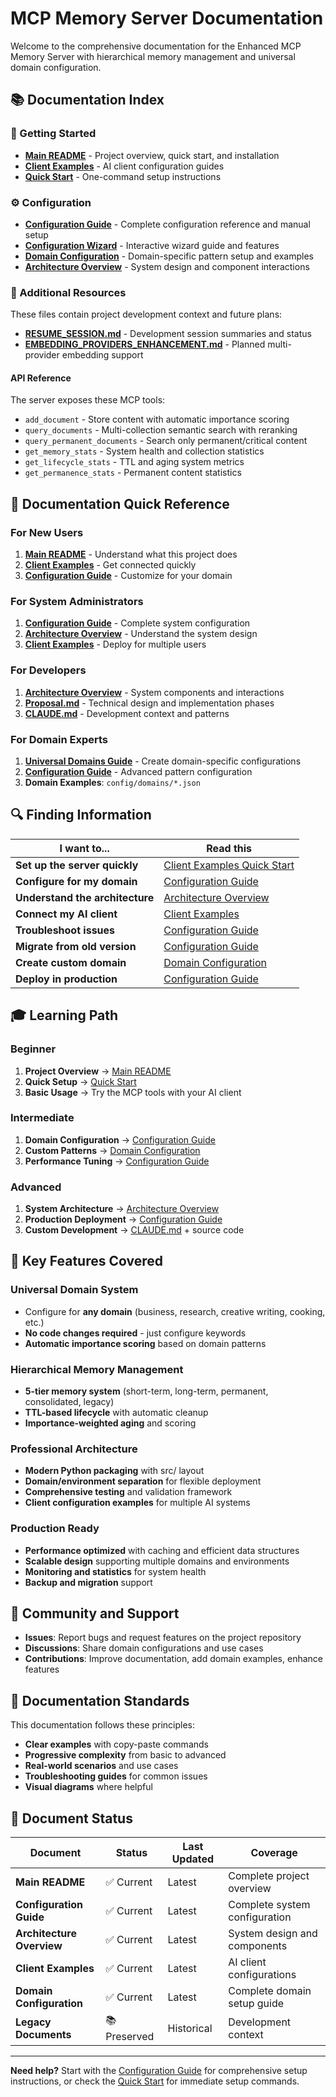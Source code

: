 # MCP Memory Server Documentation

Welcome to the comprehensive documentation for the Enhanced MCP Memory Server with hierarchical memory management and universal domain configuration.

## 📚 Documentation Index

### 🚀 Getting Started
- **[Main README](../README.md)** - Project overview, quick start, and installation
- **[Client Examples](../client-examples/README.md)** - AI client configuration guides
- **[Quick Start](../client-examples/QUICK_START.md)** - One-command setup instructions

### ⚙️ Configuration
- **[Configuration Guide](configuration.md)** - Complete configuration reference and manual setup
- **[Configuration Wizard](configuration-wizard-enhanced.md)** - Interactive wizard guide and features
- **[Domain Configuration](domain-configuration.md)** - Domain-specific pattern setup and examples
- **[Architecture Overview](architecture.md)** - System design and component interactions

### 📖 Additional Resources
These files contain project development context and future plans:
- **[RESUME_SESSION.md](../RESUME_SESSION.md)** - Development session summaries and status
- **[EMBEDDING_PROVIDERS_ENHANCEMENT.md](../EMBEDDING_PROVIDERS_ENHANCEMENT.md)** - Planned multi-provider embedding support

#### API Reference
The server exposes these MCP tools:
- `add_document` - Store content with automatic importance scoring
- `query_documents` - Multi-collection semantic search with reranking
- `query_permanent_documents` - Search only permanent/critical content
- `get_memory_stats` - System health and collection statistics
- `get_lifecycle_stats` - TTL and aging system metrics
- `get_permanence_stats` - Permanent content statistics

## 🎯 Documentation Quick Reference

### For New Users
1. **[Main README](../README.md)** - Understand what this project does
2. **[Client Examples](../client-examples/QUICK_START.md)** - Get connected quickly
3. **[Configuration Guide](configuration.md)** - Customize for your domain

### For System Administrators
1. **[Configuration Guide](configuration.md)** - Complete system configuration
2. **[Architecture Overview](architecture.md)** - Understand the system design
3. **[Client Examples](../client-examples/README.md)** - Deploy for multiple users

### For Developers
1. **[Architecture Overview](architecture.md)** - System components and interactions
2. **[Proposal.md](../Proposal.md)** - Technical design and implementation phases
3. **[CLAUDE.md](../CLAUDE.md)** - Development context and patterns

### For Domain Experts
1. **[Universal Domains Guide](UNIVERSAL_DOMAINS_GUIDE.md)** - Create domain-specific configurations
2. **[Configuration Guide](configuration.md)** - Advanced pattern configuration
3. **Domain Examples**: `config/domains/*.json`

## 🔍 Finding Information

| I want to... | Read this |
|---------------|-----------|
| **Set up the server quickly** | [Client Examples Quick Start](../client-examples/QUICK_START.md) |
| **Configure for my domain** | [Configuration Guide](configuration.md) |
| **Understand the architecture** | [Architecture Overview](architecture.md) |
| **Connect my AI client** | [Client Examples](../client-examples/README.md) |
| **Troubleshoot issues** | [Configuration Guide](configuration.md#troubleshooting) |
| **Migrate from old version** | [Configuration Guide](configuration.md#migration-guide) |
| **Create custom domain** | [Domain Configuration](domain-configuration.md) |
| **Deploy in production** | [Configuration Guide](configuration.md#environment-configuration) |

## 🎓 Learning Path

### Beginner
1. **Project Overview** → [Main README](../README.md)
2. **Quick Setup** → [Quick Start](../client-examples/QUICK_START.md)  
3. **Basic Usage** → Try the MCP tools with your AI client

### Intermediate  
1. **Domain Configuration** → [Configuration Guide](configuration.md)
2. **Custom Patterns** → [Domain Configuration](domain-configuration.md)
3. **Performance Tuning** → [Configuration Guide](configuration.md#performance-optimization)

### Advanced
1. **System Architecture** → [Architecture Overview](architecture.md)
2. **Production Deployment** → [Configuration Guide](configuration.md#environment-configuration)
3. **Custom Development** → [CLAUDE.md](../CLAUDE.md) + source code

## 🌟 Key Features Covered

### Universal Domain System
- Configure for **any domain** (business, research, creative writing, cooking, etc.)
- **No code changes required** - just configure keywords
- **Automatic importance scoring** based on domain patterns

### Hierarchical Memory Management
- **5-tier memory system** (short-term, long-term, permanent, consolidated, legacy)
- **TTL-based lifecycle** with automatic cleanup
- **Importance-weighted aging** and scoring

### Professional Architecture
- **Modern Python packaging** with src/ layout
- **Domain/environment separation** for flexible deployment
- **Comprehensive testing** and validation framework
- **Client configuration examples** for multiple AI systems

### Production Ready
- **Performance optimized** with caching and efficient data structures
- **Scalable design** supporting multiple domains and environments
- **Monitoring and statistics** for system health
- **Backup and migration** support

## 💬 Community and Support

- **Issues**: Report bugs and request features on the project repository
- **Discussions**: Share domain configurations and use cases
- **Contributions**: Improve documentation, add domain examples, enhance features

## 📝 Documentation Standards

This documentation follows these principles:
- **Clear examples** with copy-paste commands
- **Progressive complexity** from basic to advanced
- **Real-world scenarios** and use cases
- **Troubleshooting guides** for common issues
- **Visual diagrams** where helpful

## 🔄 Document Status

| Document | Status | Last Updated | Coverage |
|----------|--------|-------------|----------|
| **Main README** | ✅ Current | Latest | Complete project overview |
| **Configuration Guide** | ✅ Current | Latest | Complete system configuration |
| **Architecture Overview** | ✅ Current | Latest | System design and components |
| **Client Examples** | ✅ Current | Latest | AI client configurations |
| **Domain Configuration** | ✅ Current | Latest | Complete domain setup guide |
| **Legacy Documents** | 📚 Preserved | Historical | Development context |

---

**Need help?** Start with the [Configuration Guide](configuration.md) for comprehensive setup instructions, or check the [Quick Start](../client-examples/QUICK_START.md) for immediate setup commands.